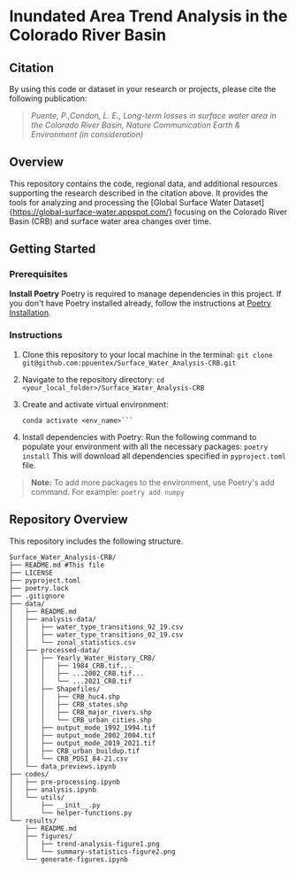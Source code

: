 # Inundated Area Trend Analysis in the Colorado River Basin

## Citation 
By using this code or dataset in your research or projects, please cite the following publication: 

> *Puente, P.,Condon, L. E., Long-term losses in surface water area in the Colorado River Basin, Nature Communication Earth & Environment (in consideration)*

## Overview 
This repository contains the code, regional data, and additional resources supporting the research described in the citation above. It provides the tools for analyzing and processing the [Global Surface Water Dataset]{https://global-surface-water.appspot.com/} focusing on the Colorado River Basin (CRB) and surface water area changes over time. 

## Getting Started

### Prerequisites
**Install Poetry**
Poetry is required to manage dependencies in this project. If you don't have Poetry installed already, follow the instructions at [Poetry Installation](https://python-poetry.org/docs/#installing-with-the-official-installer). 

### Instructions

1. Clone this repository to your local machine in the terminal: 
```git clone git@github.com:ppuentex/Surface_Water_Analysis-CRB.git ```

2. Navigate to the repository directory: 
```cd <your_local_folder>/Surface_Water_Analysis-CRB```

3. Create and activate virtual environment: 
    ```conda create -n <env_name>
    conda activate <env_name>```

4. Install dependencies with Poetry: 
    Run the following command to populate your environment with all the necessary packages: 
   ```poetry install```
   This will download all dependencies specified in `pyproject.toml` file.  

> **Note:** 
> To add more packages to the environment, use Poetry's add command. For example: 
> ```poetry add numpy ``` 



## Repository Overview
This repository includes the following structure. 
``` 
Surface_Water_Analysis-CRB/
├── README.md #This file
├── LICENSE 
├── pyproject.toml 
├── poetry.lock
├── .gitignore
├── data/
│   ├── README.md
│   ├── analysis-data/
│   │   ├── water_type_transitions_92_19.csv  
│   │   ├── water_type_transitions_02_19.csv  
│   │   └── zonal_statistics.csv
│   ├── processed-data/
│   │	├── Yearly_Water_History_CRB/
│   │   │   ├── 1984_CRB.tif...
│   │   │   ├── ...2002_CRB.tif...
│   │   │   └── ...2021_CRB.tif
│   │   ├── Shapefiles/
│   │   │   ├── CRB_huc4.shp
│   │   │   ├── CRB_states.shp
│   │   │   ├── CRB_major_rivers.shp
│   │   │   └── CRB_urban_cities.shp
│   │   ├── output_mode_1992_1994.tif
│   │   ├── output_mode_2002_2004.tif
│   │   ├── output_mode_2019_2021.tif
│   │   ├── CRB_urban_buildup.tif
│   │   └── CRB_PDSI_84-21.csv
│   └── data_previews.ipynb
├── codes/
│   ├── pre-processing.ipynb
│   ├── analysis.ipynb
│   └── utils/
│       ├── __init__.py
│       └── helper-functions.py
└── results/
    ├── README.md
    ├── figures/
    │   ├── trend-analysis-figure1.png
    │   └── summary-statistics-figure2.png
    └── generate-figures.ipynb 